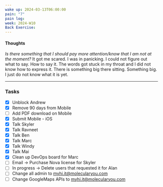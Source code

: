 ```yaml
---
wake up: 2024-03-13T06:00:00
pain: "7"
pain log: 
week: 2024-W10
Back Exercise:
---
```

#### Thoughts

*Is there something that I should pay more attention/know that I am not at the moment?*
It got me scared. I was in panicking. I could not figure out what to say. How to say it. The words got stuck in my throat and I did not know how to express it. 
There is something big there sitting. Something big. I just do not know what it is yet. 



-----
### Tasks 

- [x] Unblock Andrew
- [x] Remove 90 days from Mobile
- [ ] Add PDF download on Mobile
- [x] Submit Mobile - iOS
- [x] Talk Skyler
- [x] Talk Ravneet
- [x] Talk Ben
- [x] Talk Marc
- [x] Talk Windy
- [x] Talk Mai
- [x] Clean up DevOps board for Marc
- [ ] Email -> Purchase Nova license for Skyler
- [ ] In progress -> Delete users that requested it for Alan
- [ ] Change all admin to myhi.it@molecularyou.com
- [ ] Change GoogleMaps APIs to myhi.it@molecularyou.com